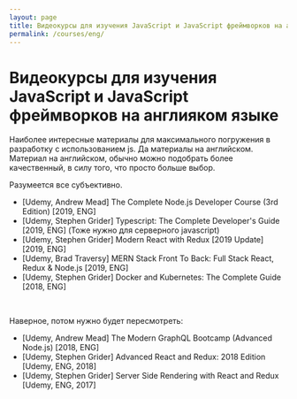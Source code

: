 ```yaml
---
layout: page
title: Видеокурсы для изучения JavaScript и JavaScript фреймворков на англияком языке
permalink: /courses/eng/
---
```


# Видеокурсы для изучения JavaScript и JavaScript фреймворков на англияком языке

Наиболее интересные материалы для максимального погружения в разработку с использованием js. Да материалы на английском. Материал на английском, обычно можно подобрать более качественный, в силу того, что просто больше выбор.

Разумеется все субъективно.

* [Udemy, Andrew Mead] The Complete Node.js Developer Course (3rd Edition) [2019, ENG]
* [Udemy, Stephen Grider] Typescript: The Complete Developer's Guide [2019, ENG] (Тоже нужно для серверного javascript)
* [Udemy, Stephen Grider] Modern React with Redux [2019 Update] [2019, ENG]
* [Udemy, Brad Traversy] MERN Stack Front To Back: Full Stack React, Redux & Node.js [2019, ENG]
* [Udemy, Stephen Grider] Docker and Kubernetes: The Complete Guide [2018, ENG]

<br/>

Наверное, потом нужно будет пересмотреть: 

* [Udemy, Andrew Mead] The Modern GraphQL Bootcamp (Advanced Node.js) [2018, ENG]
* [Udemy, Stephen Grider] Advanced React and Redux: 2018 Edition [Udemy, ENG, 2018]
* [Udemy, Stephen Grider] Server Side Rendering with React and Redux [Udemy, ENG, 2017]
